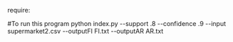 
require: 
 
#To run this program
python index.py --support .8 --confidence .9 --input supermarket2.csv --outputFI FI.txt --outputAR AR.txt